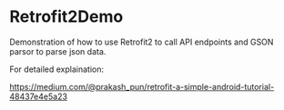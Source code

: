 # Retrofit2Demo

Demonstration of how to use Retrofit2 to call API endpoints and GSON parsor to parse json data.

For detailed explaination:

https://medium.com/@prakash_pun/retrofit-a-simple-android-tutorial-48437e4e5a23
